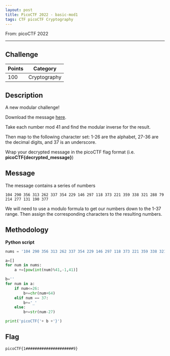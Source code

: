 ```yaml
---
layout: post
title: PicoCTF 2022 - basic-mod1
tags: CTF picoCTF Cryptography
---
```


From: picoCTF 2022 

-------

## Challenge
| Points |   Category   | 
| ------ | ------------ |
|   100  | Cryptography | 

## Description
A new modular challenge!   

Download the message [here](https://artifacts.picoctf.net/c/501/message.txt).   

Take each number mod 41 and find the modular inverse for the result.    

Then map to the following character set: 1-26 are the alphabet, 27-36 are the decimal digits, and 37 is an underscore.    

Wrap your decrypted message in the picoCTF flag format (i.e. __picoCTF{decrypted_message}__)

## Message
The message contains a series of numbers
```
104 290 356 313 262 337 354 229 146 297 118 373 221 359 338 321 288 79 214 277 131 190 377 
```
We will need to use a modulo formula to get our numbers down to the 1-37 range. Then assign the corresponding characters to the resulting numbers.

## Methodology
**Python script**   
```python
nums = '104 290 356 313 262 337 354 229 146 297 118 373 221 359 338 321 288 79 214 277 131 190 377'.split()

a=[]
for num in nums:
    a +=[pow(int(num)%41,-1,41)]

b=''
for num in a:
    if num<=26:
        b+=chr(num+64)
    elif num == 37:
        b+='_'
    else:
        b+=str(num-27)

print('picoCTF{'+ b +'}')
```
       
## Flag
```
picoCTF{1#####################9}
```